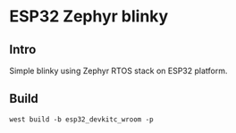 # ESP32 Zephyr blinky

## Intro
Simple blinky using Zephyr RTOS stack on ESP32 platform.

## Build

```
west build -b esp32_devkitc_wroom -p
```